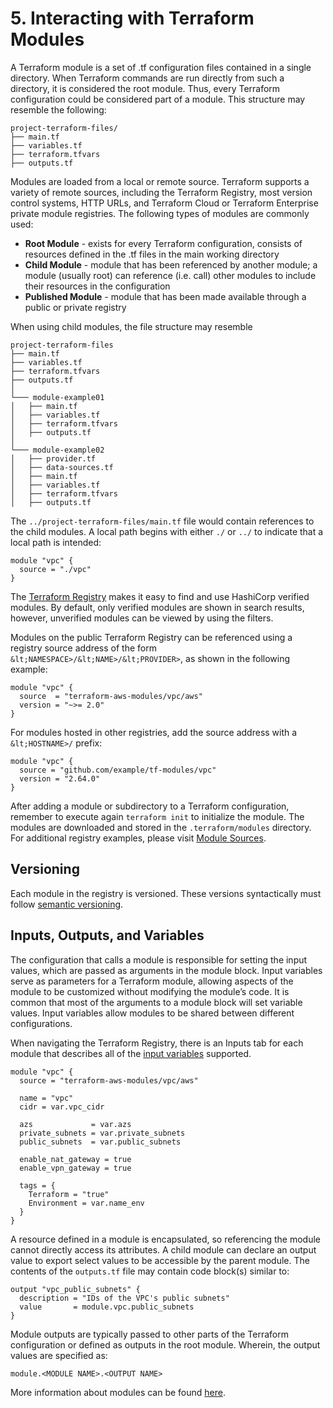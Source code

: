 # 5. Interacting with Terraform Modules

A Terraform module is a set of .tf configuration files contained in a single directory. When Terraform commands are run directly from such a directory, it is considered the root module. Thus, every Terraform configuration could be considered part of a module. This structure may resemble the following:

```
project-terraform-files/
├── main.tf
├── variables.tf
├── terraform.tfvars
├── outputs.tf
```

Modules are loaded from a local or remote source. Terraform supports a variety of remote sources, including the Terraform Registry, most version control systems, HTTP URLs, and Terraform Cloud or Terraform Enterprise private module registries. The following types of modules are commonly used: 

*   **Root Module** - exists for every Terraform configuration, consists of resources defined in the .tf files in the main working directory
*   **Child Module** - module that has been referenced by another module; a module (usually root) can reference (i.e. call) other modules to include their resources in the configuration
*   **Published Module** - module that has been made available through a public or private registry

When using child modules, the file structure may resemble 

```
project-terraform-files
├── main.tf
├── variables.tf
├── terraform.tfvars
├── outputs.tf
│
└─── module-example01
│   ├── main.tf
│   ├── variables.tf
│   ├── terraform.tfvars
│   ├── outputs.tf
│   
└─── module-example02
│   ├── provider.tf
│   ├── data-sources.tf
│   ├── main.tf
│   ├── variables.tf
│   ├── terraform.tfvars
│   ├── outputs.tf
```

The `../project-terraform-files/main.tf` file would contain references to the child modules. A local path begins with either `./` or `../` to indicate that a local path is intended:

```
module "vpc" {
  source = "./vpc"
}
```

The [Terraform Registry](https://registry.terraform.io/) makes it easy to find and use HashiCorp verified modules. By default, only verified modules are shown in search results, however, unverified modules can be viewed by using the filters. 

Modules on the public Terraform Registry can be referenced using a registry source address of the form `&lt;NAMESPACE>/&lt;NAME>/&lt;PROVIDER>`, as shown in the following example:

```
module "vpc" {
  source  = "terraform-aws-modules/vpc/aws"
  version = "~>= 2.0"	
}
```

For modules hosted in other registries, add the source address with a `&lt;HOSTNAME>/` prefix:

```
module "vpc" {
  source = "github.com/example/tf-modules/vpc"
  version = "2.64.0"
}
```

After adding a module or subdirectory to a Terraform configuration, remember to execute again `terraform init` to initialize the module. The modules are downloaded and stored in the `.terraform/modules` directory. For additional registry examples, please visit [Module Sources](https://www.terraform.io/docs/modules/sources.html). 

## Versioning

Each module in the registry is versioned. These versions syntactically must follow [semantic versioning](http://semver.org/).

## Inputs, Outputs, and Variables

The configuration that calls a module is responsible for setting the input values, which are passed as arguments in the module block. Input variables serve as parameters for a Terraform module, allowing aspects of the module to be customized without modifying the module’s code. It is common that most of the arguments to a module block will set variable values. Input variables allow modules to be shared between different configurations. 

When navigating the Terraform Registry, there is an Inputs tab for each module that describes all of the [input variables](https://registry.terraform.io/modules/terraform-aws-modules/vpc/aws/2.21.0?tab=inputs) supported.

```
module "vpc" {
  source = "terraform-aws-modules/vpc/aws"

  name = "vpc"
  cidr = var.vpc_cidr

  azs             = var.azs
  private_subnets = var.private_subnets
  public_subnets  = var.public_subnets

  enable_nat_gateway = true
  enable_vpn_gateway = true

  tags = {
    Terraform = "true"
    Environment = var.name_env
  }
}
```

A resource defined in a module is encapsulated, so referencing the module cannot directly access its attributes. A child module can declare an output value to export select values to be accessible by the parent module. The contents of the `outputs.tf` file may contain code block(s) similar to:  

```
output "vpc_public_subnets" {
  description = "IDs of the VPC's public subnets"
  value       = module.vpc.public_subnets
}
```

Module outputs are typically passed to other parts of the Terraform configuration or defined as outputs in the root module. Wherein, the output values are specified as: 

```
module.<MODULE NAME>.<OUTPUT NAME>
```

More information about modules can be found [here](https://www.terraform.io/docs/configuration/blocks/modules/index.html).